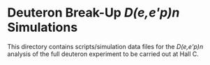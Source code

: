 # Deuteron Break-Up *D(e,e'p)n* Simulations

This directory contains scripts/simulation data files for the *D(e,e'p)n* analysis of the full deuteron experiment to be carried out at Hall C. 

